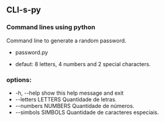 ## CLI-s-py

### Command lines using python

Command line to generate a random password.

- password.py

- defaut: 8 letters, 4 numbers and 2 special characters.

### options:

- -h, --help         show this help message and exit
- --letters LETTERS  Quantidade de letras.
- --numbers NUMBERS  Quantidade de números.
- --simbols SIMBOLS  Quantidade de caracteres especiais.
